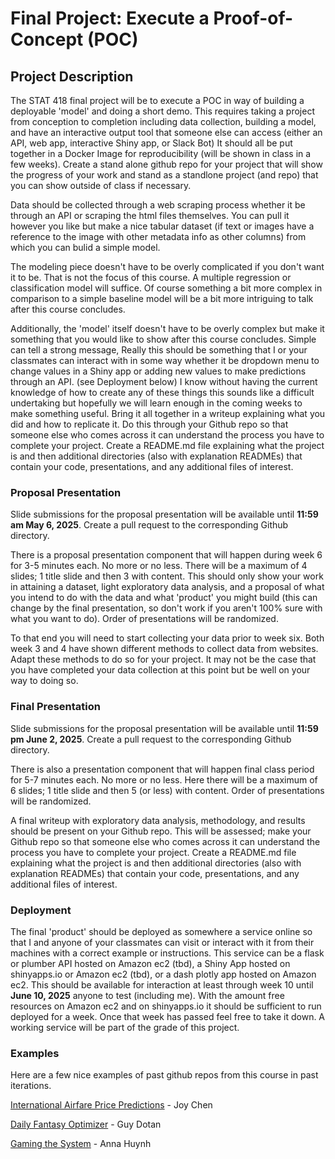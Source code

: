 # Final Project: Execute a Proof-of-Concept (POC)


## Project Description

The STAT 418 final project will be to execute a POC in way of building a deployable 'model' and doing a short demo. This requires taking a project from conception to completion including data collection, building a model, and have an interactive output tool that someone else can access (either an API, web app, interactive Shiny app, or Slack Bot)  It should all be put together in a Docker Image for reproducibility (will be shown in class in a few weeks). Create a stand alone github repo for your project that will show the progress of your work and stand as a standlone project (and repo) that you can show outside of class if necessary. 

Data should be collected through a web scraping process whether it be through an API or scraping the html files themselves. You can pull it however you like but make a nice tabular dataset (if text or images have a reference to the image with other metadata info as other columns) from which you can bulid a simple model. 

The modeling piece doesn't have to be overly complicated if you don't want it to be. That is not the focus of this course. A multiple regression or classification model will suffice. Of course something a bit more complex in comparison to a simple baseline model will be a bit more intriguing to talk after this course concludes.

Additionally, the 'model' itself doesn't have to be overly complex but make it something that you would like to show after this course concludes. Simple can tell a strong message,  Really this should be something that I or your classmates can interact with in some way whether it be dropdown menu to change values in a Shiny app or adding new values to make predictions through an API. (see Deployment below) I know without having the current knowledge of how to create any of these things this sounds like a difficult undertaking but hopefully we will learn enough in the coming weeks to make something useful. Bring it all together in a writeup explaining what you did and how to replicate it. Do this through your Github repo so that someone else who comes across it can understand the process you have to complete your project. Create a README.md file explaining what the project is and then additional directories (also with explanation READMEs) that contain your code, presentations, and any additional files of interest.

### Proposal Presentation

Slide submissions for the proposal presentation will be available until **11:59 am May 6, 2025**. Create a pull request to the corresponding Github directory. 

There is a proposal presentation component that will happen during week 6 for 3-5 minutes each. No more or no less. There will be a maximum of 4 slides; 1 title slide and then 3 with content. This should only show your work in attaining a dataset, light exploratory data analysis, and a proposal of what you intend to do with the data and what 'product' you might build (this can change by the final presentation, so don't work if you aren't 100% sure with what you want to do). Order of presentations will be randomized. 

To that end you will need to start collecting your data prior to week six. Both week 3 and 4 have shown different methods to collect data from websites.  Adapt these methods to do so for your project. It may not be the case that you have completed your data collection at this point but be well on your way to doing so. 

### Final Presentation

Slide submissions for the proposal presentation will be available until **11:59 pm June 2, 2025**. Create a pull request to the corresponding Github directory. 

There is also a presentation component that will happen final class period for 5-7 minutes each. No more or no less. Here there will be a maximum of 6 slides; 1 title slide and then 5 (or less) with content. Order of presentations will be randomized. 

A final writeup with exploratory data analysis, methodology, and results should be present on your Github repo. This will be assessed; make your Github repo so that someone else who comes across it can understand the process you have to complete your project. Create a README.md file explaining what the project is and then additional directories (also with explanation READMEs) that contain your code, presentations, and any additional files of interest.

### Deployment

The final 'product' should be deployed as somewhere a service online so that I and anyone of your classmates can visit or interact with it from their machines with a correct example or instructions. This service can be a flask or plumber API hosted on Amazon ec2 (tbd), a Shiny App hosted on shinyapps.io or Amazon ec2 (tbd), or a dash plotly app hosted on Amazon ec2. This should be available for interaction at least through week 10 until **June 10, 2025** anyone to test (including me). With the amount free resources on Amazon ec2 and on shinyapps.io it should be sufficient to run deployed for a week.  Once that week has passed feel free to take it down. A working service will be part of the grade of this project. 

### Examples

Here are a few nice examples of past github repos from this course in past iterations. 

[International Airfare Price Predictions](https://github.com/chenjoyq/intl-airfare-pricing) - Joy Chen

[Daily Fantasy Optimizer](https://github.com/guydotan/nfl-dfs-optimizer) - Guy Dotan

[Gaming the System](https://github.com/RIPsilon/418-Final-Project/tree/master) - Anna Huynh
